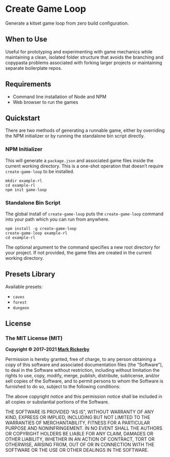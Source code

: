 # Create Game Loop

Generate a kitset game loop from zero build configuration.

## When to Use

Useful for prototyping and experimenting with game mechanics while maintaining a clean, isolated folder structure that avoids the branching and copypasta problems associated with forking larger projects or maintaining separate boilerplate repos.

## Requirements

- Command line installation of Node and NPM
- Web browser to run the games

## Quickstart

There are two methods of generating a runnable game, either by overriding the NPM initializer or by running the standalone bin script directly.

### NPM Initializer

This will generate a `package.json` and associated game files inside the current working directory. This is a one-shot operation that doesn’t require `create-game-loop` to be installed.

```
mkdir example-rl
cd example-rl
npm init game-loop
```

### Standalone Bin Script

The global install of `create-game-loop` puts the `create-game-loop` command into your path which you can run from anywhere.

```
npm install -g create-game-loop
create-game-loop example-rl
cd example-rl
```

The optional argument to the command specifies a new root directory for your project. If not provided, the game files are created in the current working directory.

## Presets Library

Available presets:

- `caves`
- `forest`
- `dungeon`

## License

### The MIT License (MIT)
**Copyright © 2017–2021 [Mark Rickerby](https://maetl.net)**

Permission is hereby granted, free of charge, to any person obtaining a copy of this software and associated documentation files (the “Software”), to deal in the Software without restriction, including without limitation the rights to use, copy, modify, merge, publish, distribute, sublicense, and/or sell copies of the Software, and to permit persons to whom the Software is furnished to do so, subject to the following conditions:

The above copyright notice and this permission notice shall be included in all copies or substantial portions of the Software.

THE SOFTWARE IS PROVIDED “AS IS”, WITHOUT WARRANTY OF ANY KIND, EXPRESS OR IMPLIED, INCLUDING BUT NOT LIMITED TO THE WARRANTIES OF MERCHANTABILITY, FITNESS FOR A PARTICULAR PURPOSE AND NONINFRINGEMENT. IN NO EVENT SHALL THE AUTHORS OR COPYRIGHT HOLDERS BE LIABLE FOR ANY CLAIM, DAMAGES OR OTHER LIABILITY, WHETHER IN AN ACTION OF CONTRACT, TORT OR OTHERWISE, ARISING FROM, OUT OF OR IN CONNECTION WITH THE SOFTWARE OR THE USE OR OTHER DEALINGS IN THE SOFTWARE.
